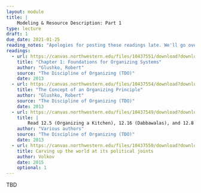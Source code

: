 ```yaml
---
layout: module
title: |
    Modeling & Resource Description: Part 1
type: lecture
draft: 1
due_date: 2021-01-25
reading_notes: "Apologies for posting these readings late. We'll go over them in class."
readings:
  - url: https://canvas.northwestern.edu/files/10437551/download?download_frd=1
    title: "Chapter 1: Foundations for Organizing Systems"
    author: "Glushko, Robert"
    source: "The Discipline of Organizing (TDO)"
    date: 2013
  - url: https://canvas.northwestern.edu/files/10437554/download?download_frd=1
    title: "The Concept of an Organizing Principle"
    author: "Glushko, Robert"
    source: "The Discipline of Organizing (TDO)"
    date: 2013
  - url: https://canvas.northwestern.edu/files/10437549/download?download_frd=1
    title: |
        Read 12.5 (Organizing a Kitchen), 12.16 (Dabbawalas), and 12.8 (Weekly Newspaper)
    author: "Various authors"
    source: "The Discipline of Organizing (TDO)"
    date: 2013
  - url: https://canvas.northwestern.edu/files/10437550/download?download_frd=1
    title: Carving up the world at its political joints
    author: Volkov
    date: 2015
    optional: 1
---
```


TBD